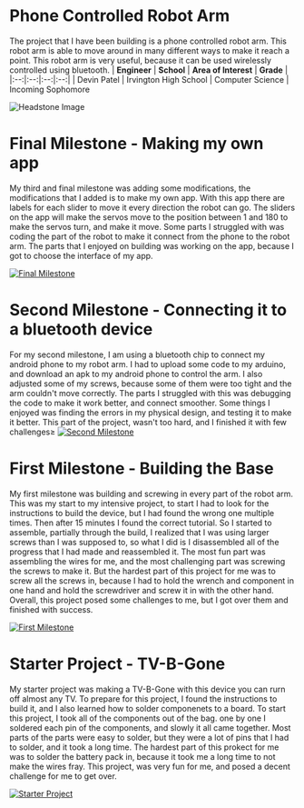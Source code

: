 ﻿# Phone Controlled Robot Arm
The project that I have been building is a phone controlled robot arm. This robot arm is able to move around in many different ways to make it reach a point. This robot arm is very useful, because it can be used wirelessly controlled using bluetooth.
| **Engineer** | **School** | **Area of Interest** | **Grade** |
|:--:|:--:|:--:|:--:|
| Devin Patel | Irvington High School | Computer Science | Incoming Sophomore

![Headstone Image](https://lh3.googleusercontent.com/pw/AM-JKLXHy7l92EenVF6TmY1S3o1XdQ5sxtAAb690L4F2ukvAbNMUkFQtrjVnKmvbgkX0qLdNRzwl2lzuqvXLLqjDpKZNYMZz9lvvr57GtRPHdTAgDmcpdet6MKMgA4EgKO_ABQRLI3q15VAyjKvYSkJ34830=s1578-no?authuser=0)
  
# Final Milestone - Making my own app
My third and final milestone was adding some modifications, the modifications that I added is to make my own app. With this app there are labels for each slider to move it every direction the robot can go. The sliders on the app will make the servos move to the position between 1 and 180 to make the servos turn, and make it move. Some parts I struggled with was coding the part of the robot to make it connect from the phone to the robot arm. The parts that I enjoyed on building was working on the app, because I got to choose the interface of my app.

[![Final Milestone](https://res.cloudinary.com/marcomontalbano/image/upload/v1612573869/video_to_markdown/images/youtube--F7M7imOVGug-c05b58ac6eb4c4700831b2b3070cd403.jpg )](https://www.youtube.com/watch?v=F7M7imOVGug&feature=emb_logo "Final Milestone")

# Second Milestone - Connecting it to a bluetooth device
For my second milestone, I am using a bluetooth chip to connect my android phone to my robot arm. I had to upload some code to my arduino, and download an apk to my android phone to control the arm. I also adjusted some of my screws, because some of them were too tight and the arm couldn't move correctly. The parts I struggled with this was debugging the code to make it work better, and connect smoother. Some things I enjoyed was finding the errors in my physical design, and testing it to make it better. This part of the project, wasn't too hard, and I finished it with few challenges≥
[![Second Milestone](https://img.youtube.com/vi/GEMIrw_fOAE/maxresdefault.jpg)](https://www.youtube.com/watch?v=GEMIrw_fOAE "Second Milestone")

# First Milestone - Building the Base 
My first milestone was building and screwing in every part of the robot arm. This was my start to my intensive project, to start I had to look for the instructions to build the device, but I had found the wrong one multiple times. Then after 15 minutes I found the correct tutorial. So I started to assemble, partially through the build, I realized that I was using larger screws than I was supposed to, so what I did is I disassembled all of the progress that I had made and reassembled it. The most fun part was assembling the wires for me, and the most challenging part was screwing the screws to make it. But the hardest part of this project for me was to screw all the screws in, because I had to hold the wrench and component in one hand and hold the screwdriver and screw it in with the other hand. Overall, this project posed some challenges to me, but I got over them and finished with success.

[![First Milestone](https://i3.ytimg.com/vi/zhDsSFFK8V4/maxresdefault.jpg)](https://www.youtube.com/watch?v=zhDsSFFK8V4 "First Milestone")

# Starter Project - TV-B-Gone
My starter project was making a TV-B-Gone with this device you can rurn off almost any TV. To prepare for this project, I found the instructions to build it, and I also learned how to solder componenets to a board. To start this project, I took all of the components out of the bag. one by one I soldered each pin of the components, and slowly it all came together. Most parts of the parts were easy to solder, but they were a lot of pins that I had to solder, and it took a long time. The hardest part of this prokect for me was to solder the battery pack in, because it took me a long time to not make the wires fray. This project, was very fun for me, and posed a decent challenge for me to get over. 

 [![Starter Project](https://i3.ytimg.com/vi/kWjVllD65a4/maxresdefault.jpg)](https://www.youtube.com/watch?v=kWjVllD65a4 "Starter Project")
